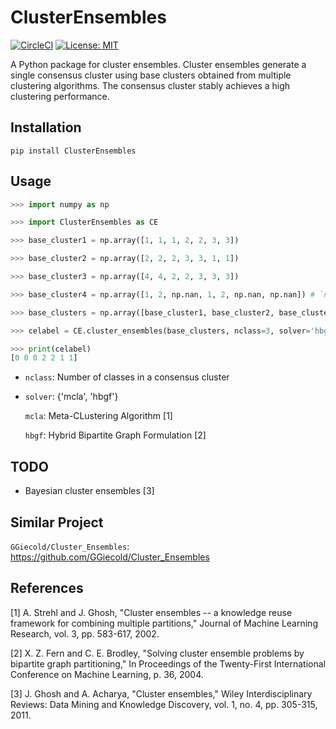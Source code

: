 # ClusterEnsembles

[![CircleCI](https://circleci.com/gh/tsano430/ClusterEnsembles.svg?style=shield)](https://app.circleci.com/pipelines/github/tsano430/ClusterEnsembles)
[![License: MIT](https://img.shields.io/badge/License-MIT-yellow.svg)](https://opensource.org/licenses/MIT)

A Python package for cluster ensembles. Cluster ensembles generate a single consensus cluster using base clusters obtained from multiple clustering algorithms. The consensus cluster stably achieves a high clustering performance. 

Installation
------------

```
pip install ClusterEnsembles
```

Usage
-----

```python
>>> import numpy as np

>>> import ClusterEnsembles as CE 

>>> base_cluster1 = np.array([1, 1, 1, 2, 2, 3, 3])

>>> base_cluster2 = np.array([2, 2, 2, 3, 3, 1, 1])

>>> base_cluster3 = np.array([4, 4, 2, 2, 3, 3, 3])

>>> base_cluster4 = np.array([1, 2, np.nan, 1, 2, np.nan, np.nan]) # `np.nan`: missing value

>>> base_clusters = np.array([base_cluster1, base_cluster2, base_cluster3, base_cluster4])

>>> celabel = CE.cluster_ensembles(base_clusters, nclass=3, solver='hbgf')

>>> print(celabel)
[0 0 0 2 2 1 1]
```

- `nclass`: Number of classes in a consensus cluster
- `solver`: {'mcla', 'hbgf'}
    
    `mcla`: Meta-CLustering Algorithm [1]
    
    `hbgf`: Hybrid Bipartite Graph Formulation [2]


TODO
----

- Bayesian cluster ensembles [3]

Similar Project
---------------

`GGiecold/Cluster_Ensembles`: https://github.com/GGiecold/Cluster_Ensembles

References
----------

[1] A. Strehl and J. Ghosh, 
"Cluster ensembles -- a knowledge reuse framework for combining multiple partitions,"
Journal of Machine Learning Research, vol. 3, pp. 583-617, 2002.

[2] X. Z. Fern and C. E. Brodley, 
"Solving cluster ensemble problems by bipartite graph partitioning,"
In Proceedings of the Twenty-First International Conference on Machine Learning, p. 36, 2004.

[3] J. Ghosh and A. Acharya, 
"Cluster ensembles," 
Wiley Interdisciplinary Reviews: Data Mining and Knowledge Discovery, vol. 1, no. 4, pp. 305-315, 2011. 
